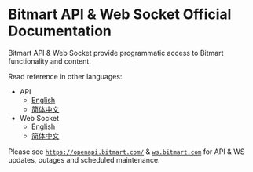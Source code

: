 # Bitmart API & Web Socket Official Documentation

Bitmart API & Web Socket provide programmatic access to Bitmart functionality and content.

Read reference in other languages:
* API
    * [English](API_Reference.md)
    * [简体中文](API_Reference.zh_cn.md)
* Web Socket
    * [English](WS_Reference.md)
    * [简体中文](WS_Reference.zh_cn.md)

Please see [`https://openapi.bitmart.com/`](https://openapi.bitmart.com/) & [`ws.bitmart.com`](ws.bitmart.com) for API & WS updates, outages and scheduled maintenance.
